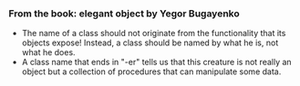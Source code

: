 ### From the book: elegant object by Yegor Bugayenko

- The name of a class should not originate from the functionality that its objects expose! Instead, a class should be named by what he is, not what he does.
- A class name that ends in "-er" tells us that this creature is not really an object but a collection of procedures that can manipulate some data.

